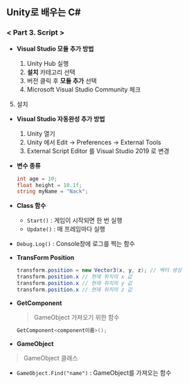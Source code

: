 ## Unity로 배우는 C#

### < Part 3. Script >

- **Visual Studio 모듈 추가 방법**
  
  1. Unity Hub 실행
  2. **설치** 카테고리 선택
  3. 버전 클릭 후 **모듈 추가** 선택
  4. Microsoft Visual Studio Community 체크
5. 설치
  
- **Visual Studio 자동완성 추가 방법**

  1. Unity 열기
  2. Unity 에서 Edit -> Preferences -> External Tools
  3. External Script Editor 를 Visual Studio 2019 로 변경

- **변수 종류**

  ```c#
  int age = 10;
  float height = 10.1f;
  string myName = "Nack";
  ```

- **Class 함수**
  
  - `Start()` : 게임이 시작되면 한 번 실행
  - `Update()` : 매 프레임마다 실행
- `Debug.Log()` : Console창에 로그를 찍는 함수
  
- **TransForm Position**

  ```c#
  transform.position = new Vector3(x, y, z); // 벡터 생성
  transform.position.x // 현재 위치의 x 값
  transform.position.x // 현재 위치의 y 값
  transform.position.x // 현재 위치의 z 값
  ```

- **GetComponent**

  > GameObject 가져오기 위한 함수

  ```c#
  GetComponent<component이름>();
  ```

-  **GameObject**

  > GameObject 클래스

  - `GameObject.Find("name")` : GameObject를 가져오는 함수